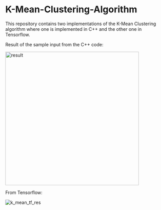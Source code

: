 # K-Mean-Clustering-Algorithm

This repository contains two implementations of the K-Mean Clustering algorithm where one is implemented in C++ and the other one in Tensorflow. 

Result of the sample input from the C++ code:

<img width="416" alt="result" src="https://user-images.githubusercontent.com/17355283/37395677-1573f72e-2777-11e8-892d-f540ce8afe76.png">

From Tensorflow:

![k_mean_tf_res](https://user-images.githubusercontent.com/17355283/57876985-f960e000-7816-11e9-9390-f7b00f39d13c.png)

